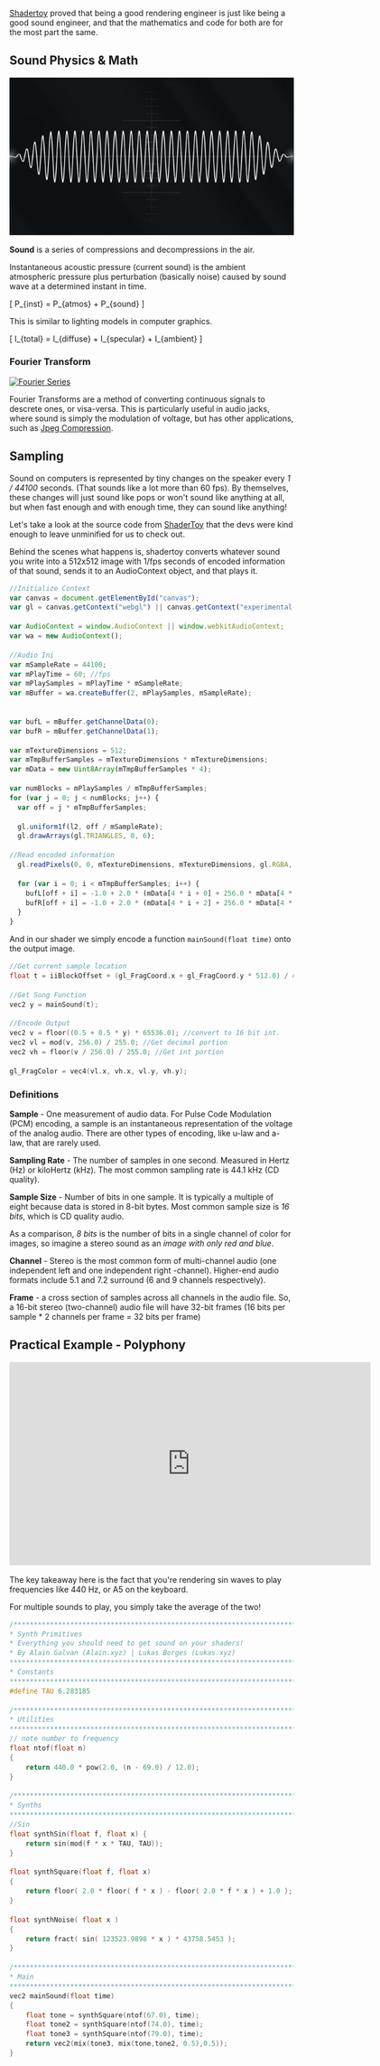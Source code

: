 [Shadertoy](https://www.shadertoy.com/) proved that being a good rendering engineer is just like being a good sound engineer, and that the mathematics and code for both are for the most part the same.

## Sound Physics & Math

![Sound Wave](assets/c5-wave.gif)

**Sound** is a series of compressions and decompressions in the air.

Instantaneous acoustic pressure (current sound) is the ambient atmospheric pressure plus perturbation (basically noise) caused by sound wave at a determined instant in time.


\[ P_{inst} = P_{atmos} + P_{sound} \]

This is similar to lighting models in computer graphics.

\[ I_{total} = I_{diffuse} + I_{specular} + I_{ambient} \]


### Fourier Transform

[![Fourier Series](http://mathworld.wolfram.com/images/eps-gif/FourierSeriesExamples_800.gif)](http://mathworld.wolfram.com/FourierSeries.html)

Fourier Transforms are a method of converting continuous signals to descrete ones, or visa-versa. This is particularly useful in audio jacks, where sound is simply the modulation of voltage, but has other applications, such as [Jpeg Compression](http://stephaniehurlburt.com/blog/2016/12/20/a-taste-of-fourier-transforms-and-jpeg-compression).

## Sampling

Sound on computers is represented by tiny changes on the speaker every *1 / 44100* seconds. (That sounds like a lot more than 60 fps). By themselves, these changes will just sound like pops or won't sound like anything at all, but when fast enough and with enough time, they can sound like anything!

Let's take a look at the source code from [ShaderToy](https://www.shadertoy.com/) that the devs were kind enough to leave unminified for us to check out. 

Behind the scenes what happens is, shadertoy converts whatever sound you write into a 512x512 image with 1/fps seconds of encoded information of that sound, sends it to an AudioContext object, and that plays it.

```js
//Initialize Context
var canvas = document.getElementById("canvas");
var gl = canvas.getContext("webgl") || canvas.getContext("experimental-webgl");

var AudioContext = window.AudioContext || window.webkitAudioContext;
var wa = new AudioContext();

//Audio Ini
var mSampleRate = 44100;
var mPlayTime = 60; //fps
var mPlaySamples = mPlayTime * mSampleRate;
var mBuffer = wa.createBuffer(2, mPlaySamples, mSampleRate);


var bufL = mBuffer.getChannelData(0);
var bufR = mBuffer.getChannelData(1);

var mTextureDimensions = 512;
var mTmpBufferSamples = mTextureDimensions * mTextureDimensions;
var mData = new Uint8Array(mTmpBufferSamples * 4);

var numBlocks = mPlaySamples / mTmpBufferSamples;
for (var j = 0; j < numBlocks; j++) {
  var off = j * mTmpBufferSamples;

  gl.uniform1f(l2, off / mSampleRate);
  gl.drawArrays(gl.TRIANGLES, 0, 6);

//Read encoded information
  gl.readPixels(0, 0, mTextureDimensions, mTextureDimensions, gl.RGBA, gl.UNSIGNED_BYTE, mData);

  for (var i = 0; i < mTmpBufferSamples; i++) {
    bufL[off + i] = -1.0 + 2.0 * (mData[4 * i + 0] + 256.0 * mData[4 * i + 1]) / 65535.0;
    bufR[off + i] = -1.0 + 2.0 * (mData[4 * i + 2] + 256.0 * mData[4 * i + 3]) / 65535.0;
  }
}
```

And in our shader we simply encode a function `mainSound(float time)` onto the output image.

```c
//Get current sample location
float t = iiBlockOffset + (gl_FragCoord.x + gl_FragCoord.y * 512.0) / 44100.0;

//Get Song Function
vec2 y = mainSound(t);

//Encode Output
vec2 v = floor((0.5 + 0.5 * y) * 65536.0); //convert to 16 bit int.
vec2 vl = mod(v, 256.0) / 255.0; //Get decimal portion
vec2 vh = floor(v / 256.0) / 255.0; //Get int portion

gl_FragColor = vec4(vl.x, vh.x, vl.y, vh.y);
```

### Definitions

**Sample** - One measurement of audio data. For Pulse Code Modulation (PCM) encoding, a sample is an instantaneous representation of the voltage of the analog audio. There are other types of encoding, like u-law and a-law, that are rarely used.

**Sampling Rate** - The number of samples in one second. Measured in Hertz (Hz) or kiloHertz (kHz). The most common sampling rate is 44.1 kHz (CD quality).

**Sample Size** - Number of bits in one sample. It is typically a multiple of eight because data is stored in 8-bit bytes. Most common sample size is *16 bits*, which is CD quality audio.

As a comparison, *8 bits* is the number of bits in a single channel of color for images, so imagine a stereo sound as an *image with only red and blue*.

**Channel** - Stereo is the most common form of multi-channel audio (one independent left and one independent right -channel). Higher-end audio formats include 5.1 and 7.2 surround (6 and 9 channels respectively).

**Frame** -  a cross section of samples across all channels in the audio file.
So, a 16-bit stereo (two-channel) audio file will have 32-bit frames (16 bits per sample * 2 channels per frame = 32 bits per frame)

## Practical Example - Polyphony

<iframe width="640" height="360" frameborder="0" src="https://www.shadertoy.com/embed/llfSDj?gui=true&t=10&paused=true&muted=false" allowfullscreen></iframe>

The key takeaway here is the fact that you're rendering sin waves to play frequencies like 440 Hz, or A5 on the keyboard. 

For multiple sounds to play, you simply take the average of the two!

```c
/*************************************************************************
* Synth Primitives
* Everything you should need to get sound on your shaders!
* By Alain Galvan (Alain.xyz) | Lukas Borges (Lukas.xyz)
**************************************************************************
* Constants
*************************************************************************/
#define TAU 6.283185

/*************************************************************************
* Utilities
*************************************************************************/
// note number to frequency
float ntof(float n)
{
    return 440.0 * pow(2.0, (n - 69.0) / 12.0);
}

/*************************************************************************
* Synths
*************************************************************************/
//Sin
float synthSin(float f, float x) {
    return sin(mod(f * x * TAU, TAU));
}

float synthSquare(float f, float x)
{
    return floor( 2.0 * floor( f * x ) - floor( 2.0 * f * x ) + 1.0 );
}

float synthNoise( float x )
{
    return fract( sin( 123523.9898 * x ) * 43758.5453 );
}

/*************************************************************************
* Main
*************************************************************************/
vec2 mainSound(float time)
{
    float tone = synthSquare(ntof(67.0), time);
    float tone2 = synthSquare(ntof(74.0), time);
    float tone3 = synthSquare(ntof(79.0), time);
    return vec2(mix(tone3, mix(tone,tone2, 0.5),0.5));
}
```


